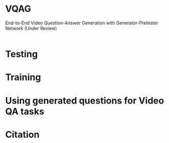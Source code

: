 # VQAG
End-to-End Video Question-Answer Generation with Generator-Pretester Network (Under Review) <br> <br>

# Testing

# Training

# Using generated questions for Video QA tasks

# Citation
